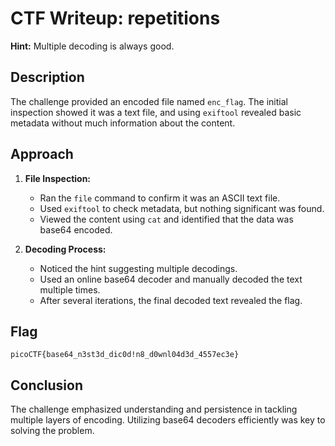 # CTF Writeup: repetitions

**Hint:** Multiple decoding is always good.

## Description
The challenge provided an encoded file named `enc_flag`. The initial inspection showed it was a text file, and using `exiftool` revealed basic metadata without much information about the content.

## Approach
1. **File Inspection:**
   - Ran the `file` command to confirm it was an ASCII text file.
   - Used `exiftool` to check metadata, but nothing significant was found.
   - Viewed the content using `cat` and identified that the data was base64 encoded.

2. **Decoding Process:**
   - Noticed the hint suggesting multiple decodings.
   - Used an online base64 decoder and manually decoded the text multiple times.
   - After several iterations, the final decoded text revealed the flag.

## Flag
```
picoCTF{base64_n3st3d_dic0d!n8_d0wnl04d3d_4557ec3e}
```

## Conclusion
The challenge emphasized understanding and persistence in tackling multiple layers of encoding. Utilizing base64 decoders efficiently was key to solving the problem.

